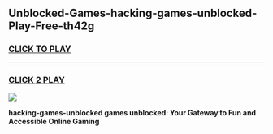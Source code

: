
## Unblocked-Games-hacking-games-unblocked-Play-Free-th42g
<h3>
<a href="https://premium76.site?title=hacking-games-unblocked&ref=09A">CLICK TO PLAY</a></h3>
<hr>

<h3>
<a href="https://premium76.site?title=hacking-games-unblocked&ref=09A">CLICK 2 PLAY</a>
  
</h3>

<a href="https://premium76.site?title=hacking-games-unblocked&ref=09A"><img src="https://clearcache.store/games.png"></a>


**hacking-games-unblocked games unblocked: Your Gateway to Fun and Accessible Online Gaming**

